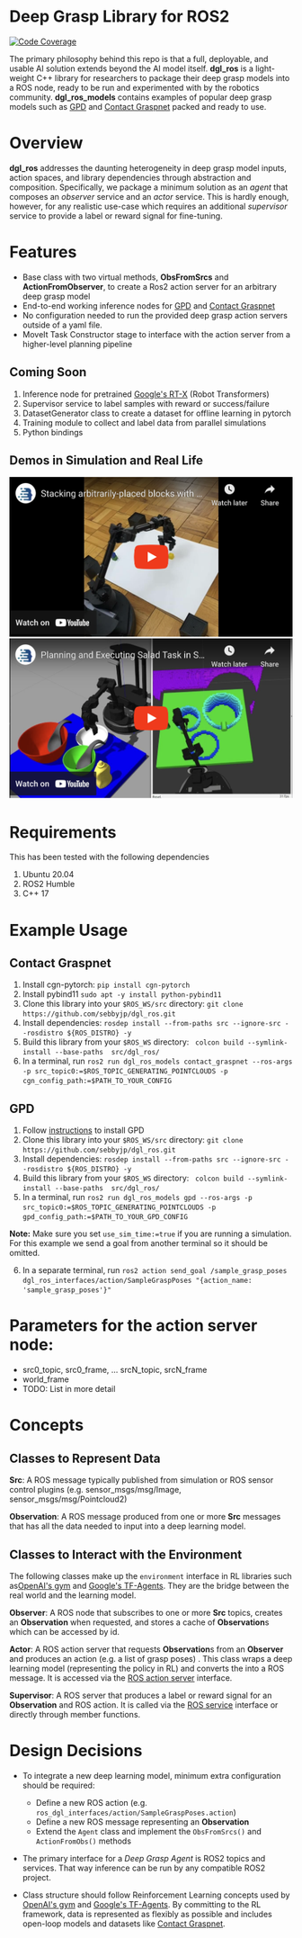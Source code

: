 # Deep Grasp Library for ROS2

[![Code Coverage](https://codecov.io/gh/sebbyjp/dgl_ros/branch/code_cov/graph/badge.svg?token=9225d677-c4f2-4607-a9dd-8c22446f13bc)](https://codecov.io/gh/sebbyjp/dgl_ros)

The primary philosophy behind this repo is that a full, deployable, and
usable AI solution extends beyond the AI model itself. **dgl_ros** is a light-weight C++ library for researchers to package their
deep grasp models into a ROS node, ready to be run and experimented with by the robotics community. **dgl_ros_models** contains examples of popular deep grasp models such as [GPD](https://github.com/atenpas/gpd) and
[Contact Graspnet](https://github.com/NVlabs/contact_graspnet) packed and ready to use.

# Overview
**dgl_ros** addresses the daunting heterogeneity in deep grasp model inputs, action spaces, and library dependencies through abstraction and composition. Specifically, we package a minimum solution as an *agent* that composes an *observer* service and an *actor* service. This is hardly enough, however, for any realistic use-case which requires an additional *supervisor* service to provide a label or reward signal for fine-tuning.

# Features
- Base class with two virtual methods, **ObsFromSrcs** and **ActionFromObserver**, to create a Ros2 action server for an arbitrary deep grasp model
- End-to-end working inference nodes for [GPD](https://github.com/atenpas/gpd) and
[Contact Graspnet](https://github.com/NVlabs/contact_graspnet)
- No configuration needed to run the provided deep grasp action servers outside of a yaml file.
- MoveIt Task Constructor stage to interface with the action server from a higher-level planning pipeline


## Coming Soon
1. Inference node for pretrained [Google's RT-X](https://robotics-transformer-x.github.io/) (Robot Transformers) 
2. Supervisor service to label samples with reward or success/failure 
3. DatasetGenerator class to create a dataset for offline learning in pytorch
4. Training module to collect and label data from parallel simulations
5. Python bindings

## Demos in Simulation and Real Life
[![IMAGE ALT TEXT](docs/assets/block_demo_real.png)](http://www.youtube.com/watch?v=IMWCQYi5f5I "Stacking Blocks")
[![IMAGE ALT TEXT](docs/assets/salad_demo_sim.png)](http://www.youtube.com/watch?v=3lCs003SFpo "Making a Salad")

# Requirements
This has been tested with the following dependencies
1. Ubuntu 20.04
2. ROS2 Humble
3. C++ 17

# Example Usage

## Contact Graspnet
1. Install cgn-pytorch: `pip install cgn-pytorch`
2. Install pybind11 `sudo apt -y install python-pybind11`
2. Clone this library into your `$ROS_WS/src` directory: `git clone https://github.com/sebbyjp/dgl_ros.git`
3. Install dependencies: `rosdep install --from-paths src --ignore-src --rosdistro ${ROS_DISTRO} -y`
4. Build this library from your `$ROS_WS` directory: ` colcon build --symlink-install --base-paths  src/dgl_ros/`
5. In a terminal, run `ros2 run dgl_ros_models contact_graspnet --ros-args -p src_topic0:=$ROS_TOPIC_GENERATING_POINTCLOUDS -p cgn_config_path:=$PATH_TO_YOUR_CONFIG`


## GPD
1. Follow [instructions](https://github.com/atenpas/gpd) to install GPD
2. Clone this library into your `$ROS_WS/src` directory: `git clone https://github.com/sebbyjp/dgl_ros.git`
3. Install dependencies: `rosdep install --from-paths src --ignore-src --rosdistro ${ROS_DISTRO} -y`
4. Build this library from your `$ROS_WS` directory: ` colcon build --symlink-install --base-paths  src/dgl_ros/`
5. In a terminal, run `ros2 run dgl_ros_models gpd --ros-args -p src_topic0:=$ROS_TOPIC_GENERATING_POINTCLOUDS -p gpd_config_path:=$PATH_TO_YOUR_GPD_CONFIG`

**Note:** Make sure you set `use_sim_time:=true` if you are running a simulation. For this example we send a goal from another terminal
so it should be omitted.

6. In a separate terminal, run `ros2 action send_goal /sample_grasp_poses dgl_ros_interfaces/action/SampleGraspPoses "{action_name: 'sample_grasp_poses'}"`

# Parameters for the action server node:
- src0_topic, src0_frame, ... srcN_topic, srcN_frame
- world_frame
- TODO: List in more detail


# Concepts
## Classes to Represent Data
**Src**: A ROS message typically published from simulation or ROS sensor control plugins (e.g. sensor_msgs/msg/Image, sensor_msgs/msg/Pointcloud2)

**Observation**: A ROS message produced from one or more **Src** messages that has all the data needed to input into a deep learning model.

## Classes to Interact with the Environment 
The following classes make up the `environment` interface in RL libraries such as[OpenAI's gym](https://gymnasium.farama.org/) and [Google's TF-Agents](https://github.com/tensorflow/agents). They are the bridge between the real world and the learning model.

**Observer**: A ROS node that subscribes to one or more **Src** topics, creates an **Observation** when requested, and stores a cache of **Observation**s which can be accessed by id.

**Actor**: A ROS action server that requests **Observation**s from an **Observer** and produces an action (e.g. a list of grasp poses) . This class wraps a
deep learning model (representing the policy in RL) and converts the into a ROS message. It is accessed via the [ROS action server](https://design.ros2.org/articles/actions.html) interface.

**Supervisor**: A ROS server that produces a label or reward signal for an **Observation** and ROS action. It is called
via the [ROS service](https://docs.ros.org/en/humble/Tutorials/Beginner-CLI-Tools/Understanding-ROS2-Services/Understanding-ROS2-Services.html) interface or directly through member functions. 


# Design Decisions
- To integrate a new deep learning model, minimum extra configuration should be required:
    - Define a new ROS action (e.g. `ros_dgl_interfaces/action/SampleGraspPoses.action`)
    - Define a new ROS message representing an **Observation**
    - Extend the `Agent` class and implement the `ObsFromSrcs()` and `ActionFromObs()` methods

- The primary interface for a *Deep Grasp Agent* is ROS2 topics and services. That way inference can be run by any compatible ROS2 project.

- Class structure should follow Reinforcement Learning concepts used by [OpenAI's gym](https://gymnasium.farama.org/) and [Google's TF-Agents](https://github.com/tensorflow/agents). By committing to the RL framework, data is represented
as flexibly as possible and includes open-loop models and datasets like [Contact Graspnet](https://github.com/NVlabs/contact_graspnet).



